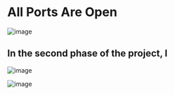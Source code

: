 # All Ports Are Open
![image](https://github.com/user-attachments/assets/4cbcb3ec-5ecc-4575-b0c4-06c6eae318f9)

## In the second phase of the project, I 

![image](https://github.com/user-attachments/assets/9d7a4e75-e746-425c-955b-bb2183b0aed6)

![image](https://github.com/user-attachments/assets/8dc1882a-d6a2-4513-a349-3823c9440a3f)
